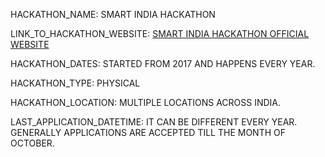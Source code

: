 
HACKATHON_NAME: SMART INDIA HACKATHON

LINK_TO_HACKATHON_WEBSITE: [SMART INDIA HACKATHON OFFICIAL WEBSITE](https://www.sih.gov.in)

HACKATHON_DATES: STARTED FROM 2017 AND HAPPENS EVERY YEAR.

HACKATHON_TYPE: PHYSICAL

HACKATHON_LOCATION: MULTIPLE LOCATIONS ACROSS INDIA.

LAST_APPLICATION_DATETIME: IT CAN BE DIFFERENT EVERY YEAR. GENERALLY APPLICATIONS ARE ACCEPTED TILL THE MONTH OF OCTOBER. 